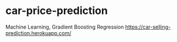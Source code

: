 # car-price-prediction

Machine Learning, Gradient Boosting Regression
https://car-selling-prediction.herokuapp.com/
